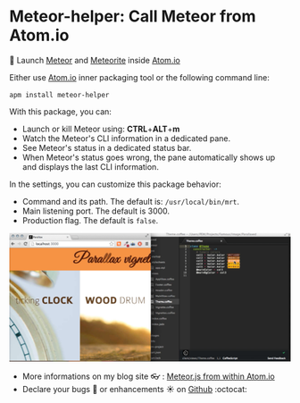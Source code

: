 # Meteor-helper: Call Meteor from Atom.io

:rocket: Launch [Meteor](https://www.meteor.com/) and [Meteorite](https://atmospherejs.com/) inside [Atom.io](https://atom.io/)

Either use [Atom.io](https://atom.io/) inner packaging tool or the following command line:
```
apm install meteor-helper
```

With this package, you can:
* Launch or kill Meteor using: **CTRL**+**ALT**+**m**
* Watch the Meteor's CLI information in a dedicated pane.
* See Meteor's status in a dedicated status bar.
* When Meteor's status goes wrong, the pane automatically shows up and displays the last CLI information.

In the settings, you can customize this package behavior:
* Command and its path. The default is: `/usr/local/bin/mrt`.
* Main listening port. The default is 3000.
* Production flag. The default is `false`.

![Meteor.js from Atom.io](https://raw.githubusercontent.com/PEM--/meteor-helper/master/assets/capture.png)


* More informations on my blog site :eyeglasses: : [Meteor.js from within Atom.io](http://pem-musing.blogspot.com/2014/07/meteorjs-from-within-atomio-full-stack.html)
* Declare your bugs :bug: or enhancements :sunny: on [Github](https://github.com/PEM--/meteor-helper/issues?state=open) :octocat:
